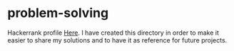 # problem-solving

Hackerrank profile [Here](https://www.hackerrank.com/alice_varella).
I have created this directory in order to make it easier to share my solutions and to have it as reference for future projects.
